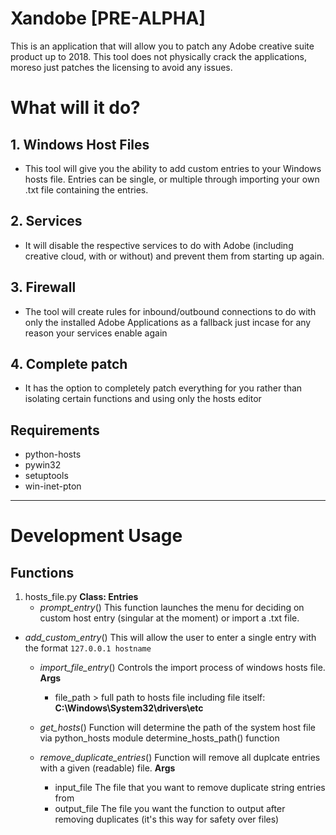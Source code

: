 # Xandobe [PRE-ALPHA]
This is an application that will allow you to patch any Adobe creative suite product up to 2018. This tool does not physically crack the applications, moreso just patches the licensing to avoid any issues.
# What will it do?
## **1. Windows Host Files**
  - This tool will give you the ability to add custom entries to your Windows hosts file. Entries can be single, or multiple        through importing your own .txt file containing the entries. 

## **2. Services**
  - It will disable the respective services to do with Adobe (including creative cloud, with or without) and prevent them from starting up again.

## **3. Firewall**
  - The tool will create rules for inbound/outbound connections to do with only the installed Adobe Applications as a fallback just incase for any reason your services enable again

## **4. Complete patch**
  - It has the option to completely patch everything for you rather than isolating certain functions and using only the hosts editor

## Requirements
  - python-hosts
  - pywin32
  - setuptools
  - win-inet-pton
  __________________
# Development Usage 
## **Functions**

1. hosts_file.py
	**Class: Entries**
	- *prompt_entry*()
    This function launches the menu for deciding on custom host entry (singular at the moment) or import a .txt file.
    
  - *add_custom_entry*()
		This will allow the user to enter a single entry with the format `127.0.0.1 hostname` 
    
	- *import_file_entry*()
		Controls the import process of windows hosts file. 
		**Args**
		- file_path > full path to hosts file including file itself: **C:\Windows\System32\drivers\etc**
    
	- *get_hosts*()
		Function will determine the path of the system host file via python_hosts module determine_hosts_path() function
    
	- *remove_duplicate_entries*()
		Function will remove all duplcate entries with a given (readable) file.
		**Args**
		- input_file
			The file that you want to remove duplicate string entries from
		- output_file
			The file you want the function to output after removing duplicates (it's this way for safety over files)
	
